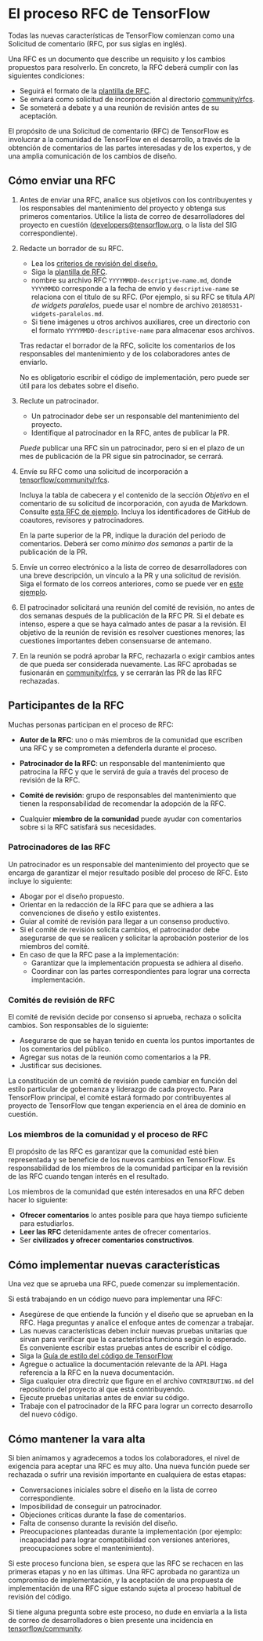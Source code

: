 # El proceso RFC de TensorFlow

Todas las nuevas características de TensorFlow comienzan como una Solicitud de comentario (RFC, por sus siglas en inglés).

Una RFC es un documento que describe un requisito y los cambios propuestos para resolverlo. En concreto, la RFC deberá cumplir con las siguientes condiciones:

- Seguirá el formato de la [plantilla de RFC](https://github.com/tensorflow/community/blob/master/rfcs/yyyymmdd-rfc-template.md).
- Se enviará como solicitud de incorporación al directorio [community/rfcs](https://github.com/tensorflow/community/tree/master/rfcs).
- Se someterá a debate y a una reunión de revisión antes de su aceptación.

El propósito de una Solicitud de comentario (RFC) de TensorFlow es involucrar a la comunidad de TensorFlow en el desarrollo, a través de la obtención de comentarios de las partes interesadas y de los expertos, y de una amplia comunicación de los cambios de diseño.

## Cómo enviar una RFC

1. Antes de enviar una RFC, analice sus objetivos con los contribuyentes y los responsables del mantenimiento del proyecto y obtenga sus primeros comentarios. Utilice la lista de correo de desarrolladores del proyecto en cuestión (developers@tensorflow.org, o la lista del SIG correspondiente).

2. Redacte un borrador de su RFC.

    - Lea los [criterios de revisión del diseño.](https://github.com/tensorflow/community/blob/master/governance/design-reviews.md)
    - Siga la [plantilla de RFC](https://github.com/tensorflow/community/blob/master/rfcs/yyyymmdd-rfc-template.md).
    - nombre su archivo RFC `YYYYMMDD-descriptive-name.md`, donde `YYYYMMDD` corresponde a la fecha de envío y `descriptive-name` se relaciona con el título de su RFC. (Por ejemplo, si su RFC se titula *API de widgets paralelos*, puede usar el nombre de archivo `20180531-widgets-paralelos.md`.
    - Si tiene imágenes u otros archivos auxiliares, cree un directorio con el formato `YYYYMMDD-descriptive-name` para almacenar esos archivos.

    Tras redactar el borrador de la RFC, solicite los comentarios de los responsables del mantenimiento y de los colaboradores antes de enviarlo.

    No es obligatorio escribir el código de implementación, pero puede ser útil para los debates sobre el diseño.

3. Reclute un patrocinador.

    - Un patrocinador debe ser un responsable del mantenimiento del proyecto.
    - Identifique al patrocinador en la RFC, antes de publicar la PR.

    *Puede* publicar una RFC sin un patrocinador, pero si en el plazo de un mes de publicación de la PR sigue sin patrocinador, se cerrará.

4. Envíe su RFC como una solicitud de incorporación a [tensorflow/community/rfcs](https://github.com/tensorflow/community/tree/master/rfcs).

    Incluya la tabla de cabecera y el contenido de la sección *Objetivo* en el comentario de su solicitud de incorporación, con ayuda de Markdown. Consulte [esta RFC de ejemplo](https://github.com/tensorflow/community/pull/5). Incluya los identificadores de GitHub de coautores, revisores y patrocinadores.

    En la parte superior de la PR, indique la duración del periodo de comentarios. Deberá ser como *mínimo dos semanas* a partir de la publicación de la PR.

5. Envíe un correo electrónico a la lista de correo de desarrolladores con una breve descripción, un vínculo a la PR y una solicitud de revisión. Siga el formato de los correos anteriores, como se puede ver en [este ejemplo](https://groups.google.com/a/tensorflow.org/forum/#!topic/developers/PIChGLLnpTE).

6. El patrocinador solicitará una reunión del comité de revisión, no antes de dos semanas después de la publicación de la RFC PR. Si el debate es intenso, espere a que se haya calmado antes de pasar a la revisión. El objetivo de la reunión de revisión es resolver cuestiones menores; las cuestiones importantes deben consensuarse de antemano.

7. En la reunión se podrá aprobar la RFC, rechazarla o exigir cambios antes de que pueda ser considerada nuevamente. Las RFC aprobadas se fusionarán en [community/rfcs](https://github.com/tensorflow/community/tree/master/rfcs), y se cerrarán las PR de las RFC rechazadas.

## Participantes de la RFC

Muchas personas participan en el proceso de RFC:

- **Autor de la RFC**: uno o más miembros de la comunidad que escriben una RFC y se comprometen a defenderla durante el proceso.

- **Patrocinador de la RFC**: un responsable del mantenimiento que patrocina la RFC y que le servirá de guía a través del proceso de revisión de la RFC.

- **Comité de revisión**: grupo de responsables del mantenimiento que tienen la responsabilidad de recomendar la adopción de la RFC.

- Cualquier **miembro de la comunidad** puede ayudar con comentarios sobre si la RFC satisfará sus necesidades.

### Patrocinadores de las RFC

Un patrocinador es un responsable del mantenimiento del proyecto que se encarga de garantizar el mejor resultado posible del proceso de RFC. Esto incluye lo siguiente:

- Abogar por el diseño propuesto.
- Orientar en la redacción de la RFC para que se adhiera a las convenciones de diseño y estilo existentes.
- Guiar al comité de revisión para llegar a un consenso productivo.
- Si el comité de revisión solicita cambios, el patrocinador debe asegurarse de que se realicen y solicitar la aprobación posterior de los miembros del comité.
- En caso de que la RFC pase a la implementación:
    - Garantizar que la implementación propuesta se adhiera al diseño.
    - Coordinar con las partes correspondientes para lograr una correcta implementación.

### Comités de revisión de RFC

El comité de revisión decide por consenso si aprueba, rechaza o solicita cambios. Son responsables de lo siguiente:

- Asegurarse de que se hayan tenido en cuenta los puntos importantes de los comentarios del público.
- Agregar sus notas de la reunión como comentarios a la PR.
- Justificar sus decisiones.

La constitución de un comité de revisión puede cambiar en función del estilo particular de gobernanza y liderazgo de cada proyecto. Para TensorFlow principal, el comité estará formado por contribuyentes al proyecto de TensorFlow que tengan experiencia en el área de dominio en cuestión.

### Los miembros de la comunidad y el proceso de RFC

El propósito de las RFC es garantizar que la comunidad esté bien representada y se beneficie de los nuevos cambios en TensorFlow. Es responsabilidad de los miembros de la comunidad participar en la revisión de las RFC cuando tengan interés en el resultado.

Los miembros de la comunidad que estén interesados ​​en una RFC deben hacer lo siguiente:

- **Ofrecer comentarios** lo antes posible para que haya tiempo suficiente para estudiarlos.
- **Leer las RFC** detenidamente antes de ofrecer comentarios.
- Ser **civilizados y ofrecer comentarios constructivos**.

## Cómo implementar nuevas características

Una vez que se aprueba una RFC, puede comenzar su implementación.

Si está trabajando en un código nuevo para implementar una RFC:

- Asegúrese de que entiende la función y el diseño que se aprueban en la RFC. Haga preguntas y analice el enfoque antes de comenzar a trabajar.
- Las nuevas características deben incluir nuevas pruebas unitarias que sirvan para verificar que la característica funciona según lo esperado. Es conveniente escribir estas pruebas antes de escribir el código.
- Siga la [Guía de estilo del código de TensorFlow](#tensorflow-code-style-guide)
- Agregue o actualice la documentación relevante de la API. Haga referencia a la RFC en la nueva documentación.
- Siga cualquier otra directriz que figure en el archivo `CONTRIBUTING.md` del repositorio del proyecto al que está contribuyendo.
- Ejecute pruebas unitarias antes de enviar su código.
- Trabaje con el patrocinador de la RFC para lograr un correcto desarrollo del nuevo código.

## Cómo mantener la vara alta

Si bien animamos y agradecemos a todos los colaboradores, el nivel de exigencia para aceptar una RFC es muy alto. Una nueva función puede ser rechazada o sufrir una revisión importante en cualquiera de estas etapas:

- Conversaciones iniciales sobre el diseño en la lista de correo correspondiente.
- Imposibilidad de conseguir un patrocinador.
- Objeciones críticas durante la fase de comentarios.
- Falta de consenso durante la revisión del diseño.
- Preocupaciones planteadas durante la implementación (por ejemplo: incapacidad para lograr compatibilidad con versiones anteriores, preocupaciones sobre el mantenimiento).

Si este proceso funciona bien, se espera que las RFC se rechacen en las primeras etapas y no en las últimas. Una RFC aprobada no garantiza un compromiso de implementación, y la aceptación de una propuesta de implementación de una RFC sigue estando sujeta al proceso habitual de revisión del código.

Si tiene alguna pregunta sobre este proceso, no dude en enviarla a la lista de correo de desarrolladores o bien presente una incidencia en [tensorflow/community](https://github.com/tensorflow/community/tree/master/rfcs).
